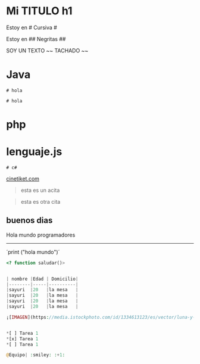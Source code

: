 # Mi TITULO h1
Estoy en # Cursiva #

Estoy en ## Negritas ##

SOY UN TEXTO ~~ TACHADO ~~ 

# Java

    # hola

    # hola

# php

# lenguaje.js

    # c#

[cinetiket.com](https://cinetickett.com/biblioteca/public/)

>esta es un acita

>esta es otra cita 

buenos dias 
---
Hola mundo programadores 
___
´print ("hola mundo")´



```php
<? function saludar()>


| nombre |Edad | Domicilio|
|--------|-----|----------|
|sayuri  |20   |la mesa   |
|sayuri  |20   |la mesa   |
|sayuri  |20   |la mesa   |
|sayuri  |20   |la mesa   |

¡[IMAGEN](https://media.istockphoto.com/id/1334613123/es/vector/luna-y-estrella-icono-negro-de-luna-por-la-noche-pictograma-de-media-luna-y-estrella.jpg?s=612x612&w=0&k=20&c=KJDNhfG99xd00XJXZnxTJumwtX8fcyzDMM4DidCyjlk= )


*[ ] Tarea 1
*[x] Tarea 1
*[ ] Tarea 1

@Equipo| :smiley: :+1:






